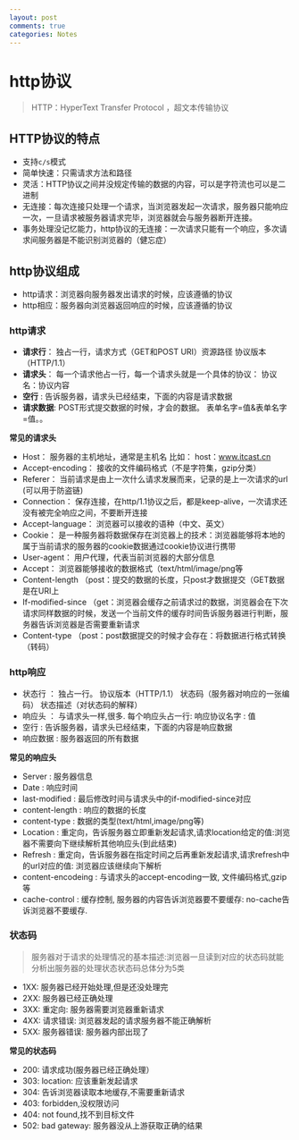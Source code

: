 ```yaml
---
layout: post
comments: true
categories: Notes
---
```


# http协议

> HTTP：HyperText Transfer Protocol ，超文本传输协议

## HTTP协议的特点


- 支持`c/s`模式
- 简单快速：只需请求方法和路径
- 灵活：HTTP协议之间并没规定传输的数据的内容，可以是字符流也可以是二进制
- 无连接：每次连接只处理一个请求，当浏览器发起一次请求，服务器只能响应一次，一旦请求被服务器请求完毕，浏览器就会与服务器断开连接。
- 事务处理没记忆能力，http协议的无连接：一次请求只能有一个响应，多次请求间服务器是不能识别浏览器的（健忘症）

## http协议组成

- http请求：浏览器向服务器发出请求的时候，应该遵循的协议
- http相应：服务器向浏览器返回响应的时候，应该遵循的协议

### http请求

- **请求行**： 独占一行，请求方式（GET和POST URI）资源路径  协议版本（HTTP/1.1）
- **请求头**： 每一个请求他占一行，每一个请求头就是一个具体的协议：  协议名：协议内容
- **空行**	:  告诉服务器，请求头已经结束，下面的内容是请求数据
- **请求数据**: POST形式提交数据的时候，才会的数据。  表单名字=值&表单名字=值。。

**常见的请求头**

- Host：			服务器的主机地址，通常是主机名	比如： host：www.itcast.cn
- Accept-encoding：	接收的文件编码格式（不是字符集，gzip分类）
- Referer：		当前请求是由上一次什么请求发展而来，记录的是上一次请求的url (可以用于防盗链)
- Connection：		保存连接，在http/1.1协议之后，都是keep-alive，一次请求还没有被完全响应之间，不要断开连接
- Accept-language：	浏览器可以接收的语种（中文、英文）
- Cookie：		是一种服务器将数据保存在浏览器上的技术：浏览器能够将本地的属于当前请求的服务器的cookie数据通过cookie协议进行携带
- User-agent：		用户代理，代表当前浏览器的大部分信息
- Accept：		浏览器能够接收的数据格式（text/html/image/png等
- Content-length	（post：提交的数据的长度，只post才数据提交（GET数据是在URI上
- If-modified-since	（get：浏览器会缓存之前请求过的数据，浏览器会在下次请求同样数据的时候，发送一个当前文件的缓存时间告诉服务器进行判断，服务器告诉浏览器是否需要重新请求
- Content-type		（post：post数据提交的时候才会存在：将数据进行格式转换（转码）

### http响应

- 状态行		： 独占一行。 协议版本（HTTP/1.1）     状态码（服务器对响应的一张编码）     状态描述（对状态码的解释）
- 响应头		： 与请求头一样,很多. 每个响应头占一行: 响应协议名字 : 值
- 空行		:  告诉服务器，请求头已经结束，下面的内容是响应数据
- 响应数据  	:  服务器返回的所有数据

**常见的响应头**

- Server			: 服务器信息
- Date			: 响应时间
- last-modified		: 最后修改时间与请求头中的if-modified-since对应
- content-length	: 响应的数据的长度
- content-type		: 数据的类型(text/html,image/png等)
- Location		: 重定向，告诉服务器立即重新发起请求,请求location给定的值:浏览器不需要向下继续解析其他响应头(到此结束)
- Refresh		:  重定向，告诉服务器在指定时间之后再重新发起请求,请求refresh中的url对应的值: 浏览器应该继续向下解析
- content-encodeing	: 与请求头的accept-encoding一致, 文件编码格式,gzip等
- cache-control		: 缓存控制, 服务器的内容告诉浏览器要不要缓存: no-cache告诉浏览器不要缓存.

### 状态码

> 服务器对于请求的处理情况的基本描述:浏览器一旦读到对应的状态码就能分析出服务器的处理状态状态码总体分为5类

- 1XX: 服务器已经开始处理,但是还没处理完 
- 2XX: 服务器已经正确处理
- 3XX: 重定向: 服务器需要浏览器重新请求
- 4XX: 请求错误: 浏览器发起的请求服务器不能正确解析
- 5XX: 服务器错误: 服务器内部出现了


**常见的状态码**

- 200: 请求成功(服务器已经正确处理）
- 303: location: 应该重新发起请求
- 304: 告诉浏览器读取本地缓存,不需要重新请求
- 403: forbidden,没权限访问
- 404: not found,找不到目标文件
- 502: bad gateway: 服务器没从上游获取正确的结果

